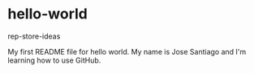 # hello-world
rep-store-ideas

My first README file for hello world.
My name is Jose Santiago and I'm learning how to use GitHub.
